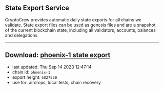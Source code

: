 ## State Export Service
CryptoCrew provides automatic daily state exports for all chains we validate. State export files can be used as genesis files and are a snapshot of the current blockchain state, including all validators, accounts, balances and delegations.

---
**Download: [phoenix-1 state export](https://dl.ccvalidators.com/SERVICE/terra2/phoenix-1_export_6827550.json)**
---

- last updated: Thu Sep 14 2023 12:47:14
- chain id: `phoenix-1`
- export height: `6827550`
- use for: airdrops, local tests, chain recovery
